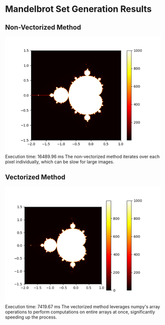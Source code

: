# Mandelbrot Set Generation Results

## Non-Vectorized Method
![Non-Vectorized Mandelbrot](mandelbrot_non_vectorized.png)
Execution time: 16489.96 ms
The non-vectorized method iterates over each pixel individually, which can be slow for large images.

## Vectorized Method
![Vectorized Mandelbrot](mandelbrot_vectorized.png)
Execution time: 7419.67 ms
The vectorized method leverages numpy's array operations to perform computations on entire arrays at once, significantly speeding up the process.
